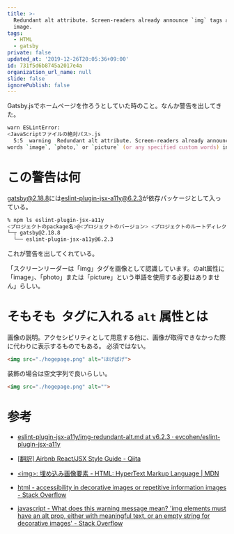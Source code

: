 ```yaml
---
title: >-
  Redundant alt attribute. Screen-readers already announce `img` tags as an
  image. 
tags:
  - HTML
  - gatsby
private: false
updated_at: '2019-12-26T20:05:36+09:00'
id: 731f5d6b8745a2017e4a
organization_url_name: null
slide: false
ignorePublish: false
---
```

Gatsby.jsでホームページを作ろうとしていた時のこと。なんか警告を出してきた。

```zsh
warn ESLintError: 
<JavaScriptファイルの絶対パス>.js
  5:5  warning  Redundant alt attribute. Screen-readers already announce `img` tags as an image. You don’t need to use the
words `image`, `photo,` or `picture` (or any specified custom words) in the alt prop  jsx-a11y/img-redundant-alt
```


# この警告は何

[gatsby@2.18.8](https://www.npmjs.com/package/gatsby)には[eslint-plugin-jsx-a11y@6.2.3](https://www.npmjs.com/package/eslint-plugin-jsx-a11y)が依存パッケージとして入っている。

```zsh
% npm ls eslint-plugin-jsx-a11y
<プロジェクトのpackage名>@<プロジェクトのバージョン> <プロジェクトのルートディレクトリパス>
└─┬ gatsby@2.18.8
  └── eslint-plugin-jsx-a11y@6.2.3 
```

これが警告を出してくれている。

「スクリーンリーダーは「img」タグを画像として認識しています。<img>のalt属性に「image」、「photo」または「picture」という単語を使用する必要はありません」らしい。



# そもそも <img> タグに入れる `alt` 属性とは

画像の説明。アクセシビリティとして用意する他に、画像が取得できなかった際に代わりに表示するものでもある。
必須ではない。

```html
<img src="./hogepage.png" alt="ほげぱげ">
```


装飾の場合は空文字列で良いらしい。

```html
<img src="./hogepage.png" alt="">
```



# 参考

* [eslint-plugin-jsx-a11y/img-redundant-alt.md at v6.2.3 · evcohen/eslint-plugin-jsx-a11y](https://github.com/evcohen/eslint-plugin-jsx-a11y/blob/v6.2.3/docs/rules/img-redundant-alt.md)
* [[翻訳] Airbnb React/JSX Style Guide - Qiita](https://qiita.com/yamadashy/items/e64762e407b8dd5e0247)
* [&lt;img&gt;: 埋め込み画像要素 - HTML: HyperText Markup Language | MDN](https://developer.mozilla.org/ja/docs/Web/HTML/Element/img)

* [html - accessibility in decorative images or repetitive information images - Stack Overflow](https://stackoverflow.com/q/44677529)
* [javascript - What does this warning message mean? &#39;img elements must have an alt prop, either with meaningful text, or an empty string for decorative images&#39; - Stack Overflow](https://stackoverflow.com/q/43812733)
